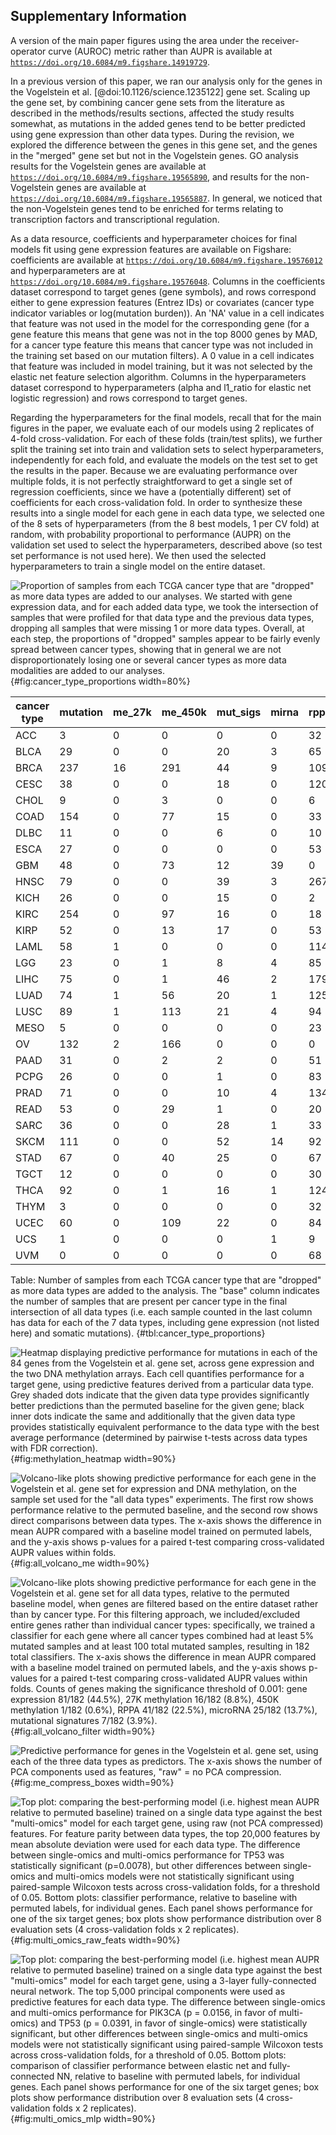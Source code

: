 ## Supplementary Information

A version of the main paper figures using the area under the receiver-operator curve (AUROC) metric rather than AUPR is available at [`https://doi.org/10.6084/m9.figshare.14919729`](https://doi.org/10.6084/m9.figshare.14919729).

In a previous version of this paper, we ran our analysis only for the genes in the Vogelstein et al. [@doi:10.1126/science.1235122] gene set. Scaling up the gene set, by combining cancer gene sets from the literature as described in the methods/results sections, affected the study results somewhat, as mutations in the added genes tend to be better predicted using gene expression than other data types. During the revision, we explored the difference between the genes in this gene set, and the genes in the "merged" gene set but not in the Vogelstein genes. GO analysis results for the Vogelstein genes are available at [`https://doi.org/10.6084/m9.figshare.19565890`](https://doi.org/10.6084/m9.figshare.19565890), and results for the non-Vogelstein genes are available at [`https://doi.org/10.6084/m9.figshare.19565887`](https://doi.org/10.6084/m9.figshare.19565887). In general, we noticed that the non-Vogelstein genes tend to be enriched for terms relating to transcription factors and transcriptional regulation.

As a data resource, coefficients and hyperparameter choices for final models fit using gene expression features are available on Figshare: coefficients are available at [`https://doi.org/10.6084/m9.figshare.19576012`](https://doi.org/10.6084/m9.figshare.19576012) and hyperparameters are at [`https://doi.org/10.6084/m9.figshare.19576048`](https://doi.org/10.6084/m9.figshare.19576048). Columns in the coefficients dataset correspond to target genes (gene symbols), and rows correspond either to gene expression features (Entrez IDs) or covariates (cancer type indicator variables or log(mutation burden)). An 'NA' value in a cell indicates that feature was not used in the model for the corresponding gene (for a gene feature this means that gene was not in the top 8000 genes by MAD, for a cancer type feature this means that cancer type was not included in the training set based on our mutation filters). A 0 value in a cell indicates that feature was included in model training, but it was not selected by the elastic net feature selection algorithm. Columns in the hyperparameters dataset correspond to hyperparameters (alpha and l1_ratio for elastic net logistic regression) and rows correspond to target genes.

Regarding the hyperparameters for the final models, recall that for the main figures in the paper, we evaluate each of our models using 2 replicates of 4-fold cross-validation. For each of these folds (train/test splits), we further split the training set into train and validation sets to select hyperparameters, independently for each fold, and evaluate the models on the test set to get the results in the paper. Because we are evaluating performance over multiple folds, it is not perfectly straightforward to get a single set of regression coefficients, since we have a (potentially different) set of coefficients for each cross-validation fold. In order to synthesize these results into a single model for each gene in each data type, we selected one of the 8 sets of hyperparameters (from the 8 best models, 1 per CV fold) at random, with probability proportional to performance (AUPR) on the validation set used to select the hyperparameters, described above (so test set performance is not used here). We then used the selected hyperparameters to train a single model on the entire dataset.

![
Proportion of samples from each TCGA cancer type that are "dropped" as more data types are added to our analyses. We started with gene expression data, and for each added data type, we took the intersection of samples that were profiled for that data type and the previous data types, dropping all samples that were missing 1 or more data types. Overall, at each step, the proportions of "dropped" samples appear to be fairly evenly spread between cancer types, showing that in general we are not disproportionately losing one or several cancer types as more data modalities are added to our analyses.
](images/supp_figure_8.png){#fig:cancer_type_proportions width=80%}

| cancer type | mutation | me_27k | me_450k | mut_sigs | mirna | rppa | base |
|-------------|----------|--------|---------|----------|-------|------|------|
| ACC | 3 | 0 | 0 | 0 | 0 | 32 | 44 |
| BLCA | 29 | 0 | 0 | 20 | 3 | 65 | 310 |
| BRCA | 237 | 16 | 291 | 44 | 9 | 109 | 512 |
| CESC | 38 | 0 | 0 | 18 | 0 | 120 | 134 |
| CHOL | 9 | 0 | 3 | 0 | 0 | 6 | 27 |
| COAD | 154 | 0 | 77 | 15 | 0 | 33 | 216 |
| DLBC | 11 | 0 | 0 | 6 | 0 | 10 | 21 |
| ESCA | 27 | 0 | 0 | 0 | 0 | 53 | 116 |
| GBM | 48 | 0 | 73 | 12 | 39 | 0 | 0 |
| HNSC | 79 | 0 | 0 | 39 | 3 | 267 | 178 |
| KICH | 26 | 0 | 0 | 15 | 0 | 2 | 48 |
| KIRC | 254 | 0 | 97 | 16 | 0 | 18 | 221 |
| KIRP | 52 | 0 | 13 | 17 | 0 | 53 | 188 |
| LAML | 58 | 1 | 0 | 0 | 0 | 114 | 0 |
| LGG | 23 | 0 | 1 | 8 | 4 | 85 | 409 |
| LIHC | 75 | 0 | 1 | 46 | 2 | 179 | 120 |
| LUAD | 74 | 1 | 56 | 20 | 1 | 125 | 299 |
| LUSC | 89 | 1 | 113 | 21 | 4 | 94 | 231 |
| MESO | 5 | 0 | 0 | 0 | 0 | 23 | 59 |
| OV | 132 | 2 | 166 | 0 | 0 | 0 | 8 |
| PAAD | 31 | 0 | 2 | 2 | 0 | 51 | 97 |
| PCPG | 26 | 0 | 0 | 1 | 0 | 83 | 77 |
| PRAD | 71 | 0 | 0 | 10 | 4 | 134 | 331 |
| READ | 53 | 0 | 29 | 1 | 0 | 20 | 68 |
| SARC | 36 | 0 | 0 | 28 | 1 | 33 | 167 |
| SKCM | 111 | 0 | 0 | 52 | 14 | 92 | 205 |
| STAD | 67 | 0 | 40 | 25 | 0 | 67 | 251 |
| TGCT | 12 | 0 | 0 | 0 | 0 | 30 | 114 |
| THCA | 92 | 0 | 1 | 16 | 1 | 124 | 338 |
| THYM | 3 | 0 | 0 | 0 | 0 | 32 | 87 |
| UCEC | 60 | 0 | 109 | 22 | 0 | 84 | 292 |
| UCS | 1 | 0 | 0 | 0 | 1 | 9 | 46 |
| UVM | 0 | 0 | 0 | 0 | 0 | 68 | 12 |

Table: Number of samples from each TCGA cancer type that are "dropped" as more data types are added to the analysis. The "base" column indicates the number of samples that are present per cancer type in the final intersection of all data types (i.e. each sample counted in the last column has data for each of the 7 data types, including gene expression (not listed here) and somatic mutations). {#tbl:cancer_type_proportions}

![
Heatmap displaying predictive performance for mutations in each of the 84 genes from the Vogelstein et al. gene set, across gene expression and the two DNA methylation arrays. Each cell quantifies performance for a target gene, using predictive features derived from a particular data type. Grey shaded dots indicate that the given data type provides significantly better predictions than the permuted baseline for the given gene; black inner dots indicate the same and additionally that the given data type provides statistically equivalent performance to the data type with the best average performance (determined by pairwise _t_-tests across data types with FDR correction).
](images/supp_figure_9.png){#fig:methylation_heatmap width=90%}

![
Volcano-like plots showing predictive performance for each gene in the Vogelstein et al. gene set for expression and DNA methylation, on the sample set used for the "all data types" experiments. The first row shows performance relative to the permuted baseline, and the second row shows direct comparisons between data types. The _x_-axis shows the difference in mean AUPR compared with a baseline model trained on permuted labels, and the _y_-axis shows _p_-values for a paired _t_-test comparing cross-validated AUPR values within folds.
](images/supp_figure_10.png){#fig:all_volcano_me width=90%}

![
Volcano-like plots showing predictive performance for each gene in the Vogelstein et al. gene set for all data types, relative to the permuted baseline model, when genes are filtered based on the entire dataset rather than by cancer type.
For this filtering approach, we included/excluded entire genes rather than individual cancer types: specifically, we trained a classifier for each gene where all cancer types combined had at least 5% mutated samples and at least 100 total mutated samples, resulting in 182 total classifiers.
The _x_-axis shows the difference in mean AUPR compared with a baseline model trained on permuted labels, and the _y_-axis shows _p_-values for a paired _t_-test comparing cross-validated AUPR values within folds.
Counts of genes making the significance threshold of 0.001: gene expression 81/182 (44.5%), 27K methylation 16/182 (8.8%), 450K methylation 1/182 (0.6%), RPPA 41/182 (22.5%), microRNA 25/182 (13.7%), mutational signatures 7/182 (3.9%).
](images/supp_figure_11.png){#fig:all_volcano_filter width=90%}

![
Predictive performance for genes in the Vogelstein et al. gene set, using each of the three data types as predictors.
The _x_-axis shows the number of PCA components used as features, "raw" = no PCA compression.
](images/supp_figure_12.png){#fig:me_compress_boxes width=90%}

![
Top plot: comparing the best-performing model (i.e. highest mean AUPR relative to permuted baseline) trained on a single data type against the best "multi-omics" model for each target gene, using raw (not PCA compressed) features. For feature parity between data types, the top 20,000 features by mean absolute deviation were used for each data type.
The difference between single-omics and multi-omics performance for _TP53_ was statistically significant (_p_=0.0078), but other differences between single-omics and multi-omics models were not statistically significant using paired-sample Wilcoxon tests across cross-validation folds, for a threshold of 0.05.
Bottom plots: classifier performance, relative to baseline with permuted labels, for individual genes. Each panel shows performance for one of the six target genes; box plots show performance distribution over 8 evaluation sets (4 cross-validation folds x 2 replicates).
](images/supp_figure_13.png){#fig:multi_omics_raw_feats width=90%}

![
Top plot: comparing the best-performing model (i.e. highest mean AUPR relative to permuted baseline) trained on a single data type against the best "multi-omics" model for each target gene, using a 3-layer fully-connected neural network. The top 5,000 principal components were used as predictive features for each data type.
The difference between single-omics and multi-omics performance for _PIK3CA_ (_p_ = 0.0156, in favor of multi-omics) and _TP53_ (_p_ = 0.0391, in favor of single-omics) were statistically significant, but other differences between single-omics and multi-omics models were not statistically significant using paired-sample Wilcoxon tests across cross-validation folds, for a threshold of 0.05.
Bottom plots: comparison of classifier performance between elastic net and fully-connected NN, relative to baseline with permuted labels, for individual genes. Each panel shows performance for one of the six target genes; box plots show performance distribution over 8 evaluation sets (4 cross-validation folds x 2 replicates).
](images/supp_figure_14.png){#fig:multi_omics_mlp width=90%}
